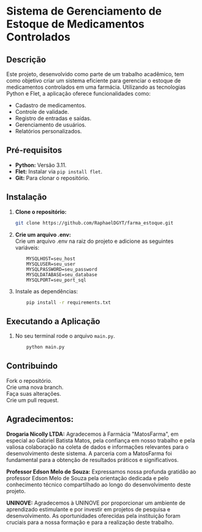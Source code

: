 # Sistema de Gerenciamento de Estoque de Medicamentos Controlados

## Descrição
Este projeto, desenvolvido como parte de um trabalho acadêmico, tem como objetivo criar um sistema eficiente para gerenciar o estoque de medicamentos controlados em uma farmácia. Utilizando as tecnologias Python e Flet, a aplicação oferece funcionalidades como:

* Cadastro de medicamentos.
* Controle de validade.
* Registro de entradas e saídas.
* Gerenciamento de usuários.
* Relatórios personalizados.

## Pré-requisitos
* **Python:** Versão 3.11.
* **Flet:** Instalar via `pip install flet`.
* **Git:** Para clonar o repositório.

## Instalação
1. **Clone o repositório:**
   ```Bash
   git clone https://github.com/RaphaelDGYT/farma_estoque.git

2. **Crie um arquivo .env:** <br>
    Crie um arquivo .env na raiz do projeto e adicione as seguintes variáveis:
    ```env
        MYSQLHOST=seu_host
        MYSQLUSER=seu_user
        MYSQLPASSWORD=seu_password
        MYSQLDATABASE=seu_database
        MYSQLPORT=seu_port_sql

3. Instale as dependências:
    ```Bash
        pip install -r requirements.txt

## Executando a Aplicação
1. No seu terminal rode o arquivo `main.py`.
    ```Bash
        python main.py
    
## Contribuindo
Fork o repositório.<br>
Crie uma nova branch.<br>
Faça suas alterações.<br>
Crie um pull request.<br>


## Agradecimentos:
**Drogaria Nicolly LTDA:** Agradecemos à Farmácia "MatosFarma", em especial ao Gabriel Batista Matos, pela confiança em nosso trabalho e pela valiosa colaboração na coleta de dados e informações relevantes para o desenvolvimento deste sistema. A parceria com a MatosFarma foi fundamental para a obtenção de resultados práticos e significativos.<br>

**Professor Edson Melo de Souza:** Expressamos nossa profunda gratidão ao professor Edson Melo de Souza pela orientação dedicada e pelo conhecimento técnico compartilhado ao longo do desenvolvimento deste projeto.<br>

**UNINOVE:** Agradecemos à UNINOVE por proporcionar um ambiente de aprendizado estimulante e por investir em projetos de pesquisa e desenvolvimento. As oportunidades oferecidas pela instituição foram cruciais para a nossa formação e para a realização deste trabalho.
